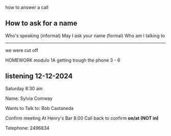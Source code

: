 how to answer a call

## How to ask for a name
Who's speaking (informal)
May I ask your name (formal)
Who am I talking to



---

we were cut off

HOMEWORK
modulo 1A getting trough the phone
3 - 6


## listening 12-12-2024
Saturday 8:30 am

Name: Sylvia Comway

Wants to Talk to: Bob Castaneda

Confirm meeting
At Henry's Bar 8:00
Call back to confirm **on/at (NOT in)**

Telephone: 2496834